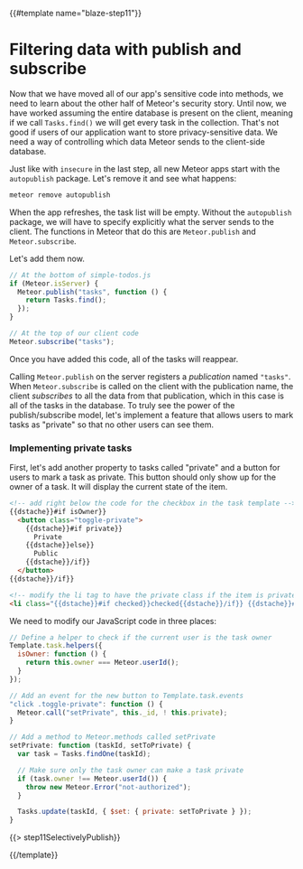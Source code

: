 {{#template name="blaze-step11"}}

# Filtering data with publish and subscribe

Now that we have moved all of our app's sensitive code into methods, we need to learn about the other half of Meteor's security story. Until now, we have worked assuming the entire database is present on the client, meaning if we call `Tasks.find()` we will get every task in the collection. That's not good if users of our application want to store privacy-sensitive data. We need a way of controlling which data Meteor sends to the client-side database.

Just like with `insecure` in the last step, all new Meteor apps start with the `autopublish` package. Let's remove it and see what happens:

```bash
meteor remove autopublish
```

When the app refreshes, the task list will be empty. Without the `autopublish` package, we will have to specify explicitly what the server sends to the client. The functions in Meteor that do this are `Meteor.publish` and `Meteor.subscribe`.

Let's add them now.

```js
// At the bottom of simple-todos.js
if (Meteor.isServer) {
  Meteor.publish("tasks", function () {
    return Tasks.find();
  });
}
```

```js
// At the top of our client code
Meteor.subscribe("tasks");
```

Once you have added this code, all of the tasks will reappear.

Calling `Meteor.publish` on the server registers a _publication_ named `"tasks"`. When `Meteor.subscribe` is called on the client with the publication name, the client _subscribes_ to all the data from that publication, which in this case is all of the tasks in the database. To truly see the power of the publish/subscribe model, let's implement a feature that allows users to mark tasks as "private" so that no other users can see them.

### Implementing private tasks

First, let's add another property to tasks called "private" and a button for users to mark a task as private. This button should only show up for the owner of a task. It will display the current state of the item.

```html
<!-- add right below the code for the checkbox in the task template -->
{{dstache}}#if isOwner}}
  <button class="toggle-private">
    {{dstache}}#if private}}
      Private
    {{dstache}}else}}
      Public
    {{dstache}}/if}}
  </button>
{{dstache}}/if}}

<!-- modify the li tag to have the private class if the item is private -->
<li class="{{dstache}}#if checked}}checked{{dstache}}/if}} {{dstache}}#if private}}private{{dstache}}/if}}">
```

We need to modify our JavaScript code in three places:

```js
// Define a helper to check if the current user is the task owner
Template.task.helpers({
  isOwner: function () {
    return this.owner === Meteor.userId();
  }
});

// Add an event for the new button to Template.task.events
"click .toggle-private": function () {
  Meteor.call("setPrivate", this._id, ! this.private);
}

// Add a method to Meteor.methods called setPrivate
setPrivate: function (taskId, setToPrivate) {
  var task = Tasks.findOne(taskId);

  // Make sure only the task owner can make a task private
  if (task.owner !== Meteor.userId()) {
    throw new Meteor.Error("not-authorized");
  }

  Tasks.update(taskId, { $set: { private: setToPrivate } });
}
```

{{> step11SelectivelyPublish}}

{{/template}}
